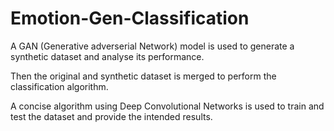 # Emotion-Gen-Classification

A GAN (Generative adverserial Network) model is used to generate a synthetic dataset and analyse its performance.

Then the original and synthetic dataset is merged to perform the classification algorithm.

A concise algorithm using Deep Convolutional Networks is used to train and test the dataset and provide the intended results.
